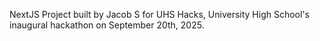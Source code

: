 NextJS Project built by Jacob S for UHS Hacks, University High School's inaugural hackathon on September 20th, 2025.
